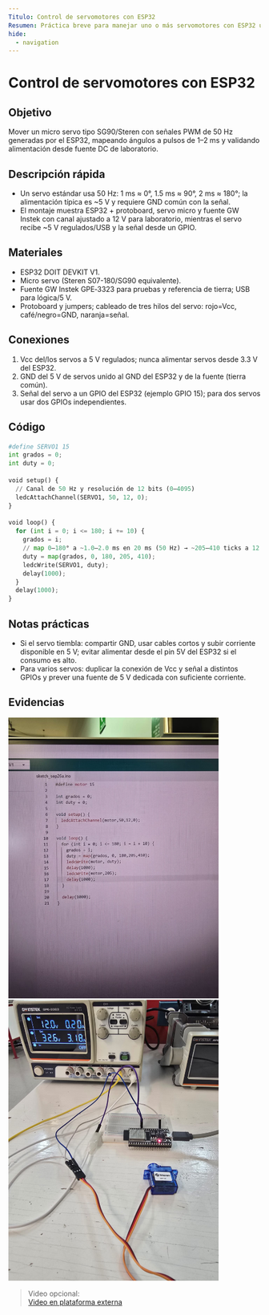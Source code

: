 ```yaml
---
Titulo: Control de servomotores con ESP32
Resumen: Práctica breve para manejar uno o más servomotores con ESP32 usando PWM de 50 Hz y mapeo de ángulos a pulsos.
hide:
  - navigation
---
```


# Control de servomotores con ESP32

## Objetivo
Mover un micro servo tipo SG90/Steren con señales PWM de 50 Hz generadas por el ESP32, mapeando ángulos a pulsos de 1–2 ms y validando alimentación desde fuente DC de laboratorio. 

## Descripción rápida
- Un servo estándar usa 50 Hz: 1 ms ≈ 0°, 1.5 ms ≈ 90°, 2 ms ≈ 180°; la alimentación típica es ~5 V y requiere GND común con la señal. 
- El montaje muestra ESP32 + protoboard, servo micro y fuente GW Instek con canal ajustado a 12 V para laboratorio, mientras el servo recibe ~5 V regulados/USB y la señal desde un GPIO. 

## Materiales
- ESP32 DOIT DEVKIT V1.   
- Micro servo (Steren S07-180/SG90 equivalente). 
- Fuente GW Instek GPE‑3323 para pruebas y referencia de tierra; USB para lógica/5 V. 
- Protoboard y jumpers; cableado de tres hilos del servo: rojo=Vcc, café/negro=GND, naranja=señal. 

## Conexiones
1. Vcc del/los servos a 5 V regulados; nunca alimentar servos desde 3.3 V del ESP32. 
2. GND del 5 V de servos unido al GND del ESP32 y de la fuente (tierra común). 
3. Señal del servo a un GPIO del ESP32 (ejemplo GPIO 15); para dos servos usar dos GPIOs independientes. 

## Código

```python
#define SERVO1 15
int grados = 0;
int duty = 0;

void setup() {
  // Canal de 50 Hz y resolución de 12 bits (0–4095)
  ledcAttachChannel(SERVO1, 50, 12, 0);
}

void loop() {
  for (int i = 0; i <= 180; i += 10) {
    grados = i;
    // map 0–180° a ~1.0–2.0 ms en 20 ms (50 Hz) → ~205–410 ticks a 12 bits
    duty = map(grados, 0, 180, 205, 410);
    ledcWrite(SERVO1, duty);
    delay(1000);
  }
  delay(1000);
}
```


## Notas prácticas
- Si el servo tiembla: compartir GND, usar cables cortos y subir corriente disponible en 5 V; evitar alimentar desde el pin 5V del ESP32 si el consumo es alto.   
- Para varios servos: duplicar la conexión de Vcc y señal a distintos GPIOs y prever una fuente de 5 V dedicada con suficiente corriente. 

## Evidencias
<img src="docs/recursos/imgs/Segundo/Actividad 7.jpg" alt="ESP32 + servo + fuente" width="420"> 

<img src="docs/recursos/imgs/Segundo/Circuito 7.jpg" alt="Diagrama dos servos con GND común" width="420"> 

> Video opcional:  
> [Video en plataforma externa](https://tu-enlace-de-video.com) 
